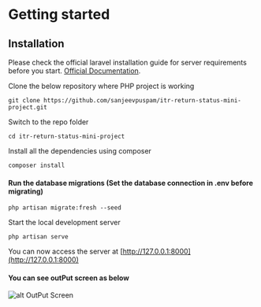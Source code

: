 # Getting started

## Installation

Please check the official laravel installation guide for server requirements before you start. [Official Documentation](https://laravel.com/docs/8.x/installation).

Clone the below repository where PHP project is working

`git clone https://github.com/sanjeevpuspam/itr-return-status-mini-project.git`

Switch to the repo folder

`cd itr-return-status-mini-project`
	
Install all the dependencies using composer

 `composer install`

####  Run the database migrations (Set the database connection in .env before migrating) 

 `php artisan migrate:fresh --seed`
 
 
Start the local development server

 `php artisan serve`
 
You can now access the server at [http://127.0.0.1:8000](http://127.0.0.1:8000)


#### You can see outPut screen as below

![alt OutPut Screen](https://github.com/sanjeevpuspam/itr-return-status-mini-project/blob/main/public/screen.png)

